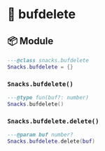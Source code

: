 # 🍿 bufdelete

<!-- docgen -->

## 📦 Module

```lua
---@class snacks.bufdelete
Snacks.bufdelete = {}
```

### `Snacks.bufdelete()`

```lua
---@type fun(buf?: number)
Snacks.bufdelete()
```

### `Snacks.bufdelete.delete()`

```lua
---@param buf number?
Snacks.bufdelete.delete(buf)
```

